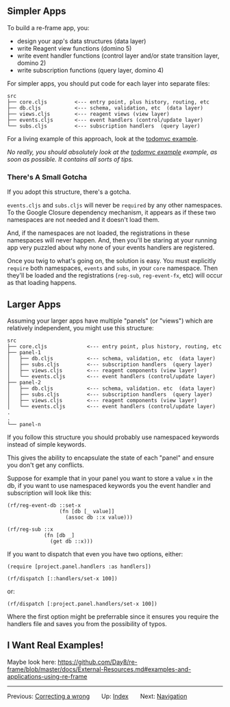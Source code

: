 ## Simpler Apps

To build a re-frame app, you:
  - design your app's data structures (data layer)
  - write Reagent view functions (domino 5)
  - write event handler functions (control layer and/or state transition layer, domino 2)
  - write subscription functions (query layer, domino 4)

For simpler apps, you should put code for each layer into separate files:
```
src
├── core.cljs         <--- entry point, plus history, routing, etc
├── db.cljs           <--- schema, validation, etc  (data layer)
├── views.cljs        <--- reagent views (view layer)
├── events.cljs       <--- event handlers (control/update layer)
└── subs.cljs         <--- subscription handlers  (query layer)
```

For a living example of this approach, look at the [todomvc example](https://github.com/Day8/re-frame/tree/master/examples/todomvc).

*No really, you should absolutely look at the [todomvc example](https://github.com/Day8/re-frame/tree/master/examples/todomvc) example, as soon as possible. It contains all sorts of tips.*

### There's A Small Gotcha

If you adopt this structure, there's a gotcha.

`events.cljs` and `subs.cljs` will never be `required` by any other
namespaces. To the Google Closure dependency mechanism, it appears as
if these two namespaces are not needed and it doesn't load them.

And, if the namespaces are not loaded, the registrations in these namespaces will
never happen. And, then you'll be staring at your running app very 
puzzled about why none of your events handlers are registered.

Once you twig to what's going on, the solution is easy.  You must
explicitly `require` both namespaces, `events` and `subs`, in your `core`
namespace. Then they'll be loaded and the registrations (`reg-sub`, `reg-event-fx`,
etc) will occur as that loading happens.

## Larger Apps

Assuming your larger apps have multiple "panels" (or "views") which are
relatively independent, you might use this structure:
```
src
├── core.cljs             <--- entry point, plus history, routing, etc
├── panel-1
│   ├── db.cljs           <--- schema, validation, etc  (data layer)
│   ├── subs.cljs         <--- subscription handlers  (query layer)
│   ├── views.cljs        <--- reagent components (view layer)
│   └── events.cljs       <--- event handlers (control/update layer)
├── panel-2
│   ├── db.cljs           <--- schema, validation. etc  (data layer)
│   ├── subs.cljs         <--- subscription handlers  (query layer)
│   ├── views.cljs        <--- reagent components (view layer)
│   └── events.cljs       <--- event handlers (control/update layer)
.
.
└── panel-n
```

If you follow this structure you should probably use namespaced keywords instead of simple keywords.

This gives the ability to encapsulate the state of each "panel" and ensure you don't get any conflicts.


Suppose for example that in your panel you want to store a value `x` in the db, if you want to use
namespaced keywords you the event handler and subscription will look like this:

```
(rf/reg-event-db ::set-x
                 (fn [db [_ value]]
                   (assoc db ::x value)))

(rf/reg-sub ::x
            (fn [db _]
              (get db ::x)))
```

If you want to dispatch that even you have two options, either:

```
(require [project.panel.handlers :as handlers])

(rf/dispatch [::handlers/set-x 100])
```

or:

`(rf/dispatch [:project.panel.handlers/set-x 100])`

Where the first option might be preferrable since it ensures you require the handlers file and saves you from the possibility of typos.

## I Want Real Examples!

Maybe look here: 
https://github.com/Day8/re-frame/blob/master/docs/External-Resources.md#examples-and-applications-using-re-frame

***

Previous:  [Correcting a wrong](SubscriptionsCleanup.md)&nbsp;&nbsp;&nbsp;&nbsp;&nbsp;&nbsp;
Up:  [Index](README.md)&nbsp;&nbsp;&nbsp;&nbsp;&nbsp;&nbsp;
Next:  [Navigation](Navigation.md)


<!-- START doctoc generated TOC please keep comment here to allow auto update -->
<!-- DON'T EDIT THIS SECTION, INSTEAD RE-RUN doctoc TO UPDATE -->
<!-- END doctoc generated TOC please keep comment here to allow auto update -->
